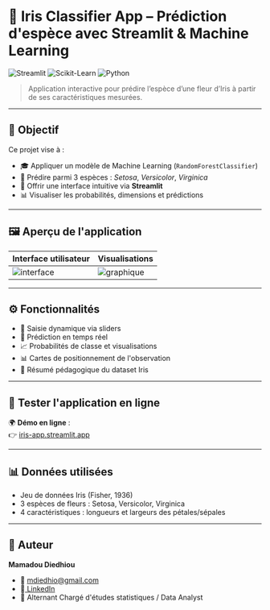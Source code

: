 # 🌸 Iris Classifier App – Prédiction d'espèce avec Streamlit & Machine Learning

![Streamlit](https://img.shields.io/badge/Streamlit-%23FF4B4B?style=flat&logo=streamlit&logoColor=white)
![Scikit-Learn](https://img.shields.io/badge/Scikit--Learn-F7931E?style=flat&logo=scikit-learn&logoColor=white)
![Python](https://img.shields.io/badge/Python-3776AB?style=flat&logo=python&logoColor=white)

> Application interactive pour prédire l’espèce d’une fleur d’Iris à partir de ses caractéristiques mesurées.

---

## 🎯 Objectif

Ce projet vise à :
- 🎓 Appliquer un modèle de Machine Learning (`RandomForestClassifier`)
- 🧪 Prédire parmi 3 espèces : *Setosa*, *Versicolor*, *Virginica*
- 🎨 Offrir une interface intuitive via **Streamlit**
- 📊 Visualiser les probabilités, dimensions et prédictions

---

## 🖼️ Aperçu de l'application

| Interface utilisateur | Visualisations |
|----------------------|----------------|
| ![interface](assets/demo1.png) | ![graphique](assets/demo2.png) |

---

## ⚙️ Fonctionnalités

- 🔘 Saisie dynamique via sliders
- 🧠 Prédiction en temps réel
- 📈 Probabilités de classe et visualisations
- 📊 Cartes de positionnement de l'observation
- 🧾 Résumé pédagogique du dataset Iris

---

## 🚀 Tester l'application en ligne

🌍 **Démo en ligne** :  
👉 [iris-app.streamlit.app](https://iris-app-app-sx5f32q7vg4vrnmhxrx3zk.streamlit.app/)

---

## 📊 Données utilisées

- Jeu de données Iris (Fisher, 1936)
- 3 espèces de fleurs : Setosa, Versicolor, Virginica
- 4 caractéristiques : longueurs et largeurs des pétales/sépales

---

## 👤 Auteur

**Mamadou Diedhiou**
- 📧 mdiedhio@gmail.com
- 🔗[ LinkedIn](https://www.linkedin.com/in/diedhiou/)
- 💼 Alternant Chargé d'études statistiques / Data Analyst
